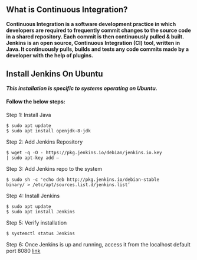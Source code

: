## What is Continuous Integration?
**Continuous Integration is a software
development practice in which
developers are required to frequently
commit changes to the source code in
a shared repository. Each commit is
then continuously pulled & built.
Jenkins is an open source, Continuous
Integration (CI) tool, written in Java. It
continuously pulls, builds and tests any
code commits made by a developer
with the help of plugins.**

## Install Jenkins On Ubuntu
***This installation is specific to systems operating on Ubuntu.***
#### Follow the below steps:
Step 1: Install Java
```
$ sudo apt update
$ sudo apt install openjdk-8-jdk
```

Step 2: Add Jenkins Repository
```
$ wget -q -O - https://pkg.jenkins.io/debian/jenkins.io.key
| sudo apt-key add –
```
Step 3: Add Jenkins repo to the system
```
$ sudo sh -c 'echo deb http://pkg.jenkins.io/debian-stable
binary/ > /etc/apt/sources.list.d/jenkins.list’
```
Step 4: Install Jenkins
```
$ sudo apt update
$ sudo apt install Jenkins
```
Step 5: Verify installation
```
$ systemctl status Jenkins
```
Step 6: Once Jenkins is up and running, access it from the localhost default port 8080
[link](http://localhost:8080)
